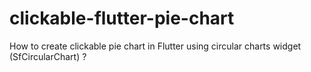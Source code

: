 # clickable-flutter-pie-chart
How to create clickable pie chart in Flutter using circular charts widget (SfCircularChart) ?

